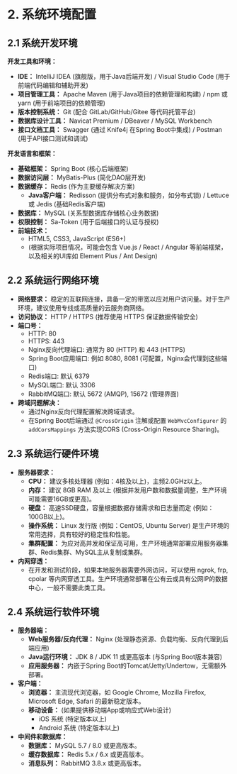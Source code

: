 # 2. 系统环境配置

## 2.1 系统开发环境

**开发工具和环境：**

*   **IDE：** IntelliJ IDEA (旗舰版，用于Java后端开发) / Visual Studio Code (用于前端代码编辑和辅助开发)
*   **项目管理工具：** Apache Maven (用于Java项目的依赖管理和构建) / npm 或 yarn (用于前端项目的依赖管理)
*   **版本控制系统：** Git (配合 GitLab/GitHub/Gitee 等代码托管平台)
*   **数据库设计工具：** Navicat Premium / DBeaver / MySQL Workbench
*   **接口文档工具：** Swagger (通过 Knife4j 在Spring Boot中集成) / Postman (用于API接口测试和调试)

**开发语言和框架：**

*   **基础框架：** Spring Boot (核心后端框架)
*   **数据访问层：** MyBatis-Plus (简化DAO层开发)
*   **数据缓存：** Redis (作为主要缓存解决方案)
    *   **Java客户端：** Redisson (提供分布式对象和服务，如分布式锁) / Lettuce 或 Jedis (基础Redis客户端)
*   **数据库：** MySQL (关系型数据库存储核心业务数据)
*   **权限控制：** Sa-Token (用于后端接口的认证与授权)
*   **前端技术：**
    *   HTML5, CSS3, JavaScript (ES6+)
    *   (根据实际项目情况，可能会包含 Vue.js / React / Angular 等前端框架，以及相关的UI库如 Element Plus / Ant Design)

## 2.2 系统运行网络环境

*   **网络要求：** 稳定的互联网连接，具备一定的带宽以应对用户访问量。对于生产环境，建议使用专线或高质量的云服务商网络。
*   **访问协议：** HTTP / HTTPS (推荐使用 HTTPS 保证数据传输安全)
*   **端口号：**
    *   HTTP: 80
    *   HTTPS: 443
    *   Nginx反向代理端口: 通常为 80 (HTTP) 和 443 (HTTPS)
    *   Spring Boot应用端口: 例如 8080, 8081 (可配置，Nginx会代理到这些端口)
    *   Redis端口: 默认 6379
    *   MySQL端口: 默认 3306
    *   RabbitMQ端口: 默认 5672 (AMQP), 15672 (管理界面)
*   **跨域问题解决：**
    *   通过Nginx反向代理配置解决跨域请求。
    *   在Spring Boot后端通过 `@CrossOrigin` 注解或配置 `WebMvcConfigurer` 的 `addCorsMappings` 方法实现CORS (Cross-Origin Resource Sharing)。

## 2.3 系统运行硬件环境

*   **服务器要求：**
    *   **CPU：** 建议多核处理器 (例如：4核及以上)，主频2.0GHz以上。
    *   **内存：** 建议 8GB RAM 及以上 (根据并发用户数和数据量调整，生产环境可能需要16GB或更高)。
    *   **硬盘：** 高速SSD硬盘，容量根据数据存储需求和日志量而定 (例如：100GB以上)。
    *   **操作系统：** Linux 发行版 (例如：CentOS, Ubuntu Server) 是生产环境的常用选择，具有较好的稳定性和性能。
    *   **集群配置：** 为应对高并发和保证高可用，生产环境通常部署应用服务器集群、Redis集群、MySQL主从复制或集群。
*   **内网穿透：**
    *   在开发和测试阶段，如果本地服务器需要外网访问，可以使用 ngrok, frp, cpolar 等内网穿透工具。生产环境通常部署在公有云或具有公网IP的数据中心，一般不需要此类工具。

## 2.4 系统运行软件环境

*   **服务器端：**
    *   **Web服务器/反向代理：** Nginx (处理静态资源、负载均衡、反向代理到后端应用)
    *   **Java运行环境：** JDK 8 / JDK 11 或更高版本 (与Spring Boot版本兼容)
    *   **应用服务器：** 内嵌于Spring Boot的Tomcat/Jetty/Undertow，无需额外部署。
*   **客户端：**
    *   **浏览器：** 主流现代浏览器，如 Google Chrome, Mozilla Firefox, Microsoft Edge, Safari 的最新稳定版本。
    *   **移动设备：** (如果提供移动端App或响应式Web设计)
        *   iOS 系统 (特定版本以上)
        *   Android 系统 (特定版本以上)
*   **中间件和数据库：**
    *   **数据库：** MySQL 5.7 / 8.0 或更高版本。
    *   **缓存数据库：** Redis 5.x / 6.x 或更高版本。
    *   **消息队列：** RabbitMQ 3.8.x 或更高版本。 